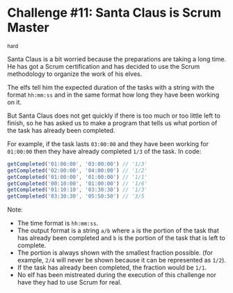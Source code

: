 # Challenge #11: Santa Claus is Scrum Master

<small>hard</small>

Santa Claus is a bit worried because the preparations are taking a long time. He has got a Scrum certification and has decided to use the Scrum methodology to organize the work of his elves.

The elfs tell him the expected duration of the tasks with a string with the format <code>hh:mm:ss</code> and in the same format how long they have been working on it.

But Santa Claus does not get quickly if there is too much or too little left to finish, so he has asked us to make a program that tells us what portion of the task has already been completed.

For example, if the task lasts <code>03:00:00</code> and they have been working for <code>01:00:00</code> then they have already completed <code>1/3</code> of the task. In code:

```javascript
getCompleted('01:00:00', '03:00:00') // '1/3'
getCompleted('02:00:00', '04:00:00') // '1/2'
getCompleted('01:00:00', '01:00:00') // '1/1'
getCompleted('00:10:00', '01:00:00') // '1/6'
getCompleted('01:10:10', '03:30:30') // '1/3'
getCompleted('03:30:30', '05:50:50') // '3/5
```

Note:

- The time format is <code>hh:mm:ss</code>.
- The output format is a string <code>a/b</code> where <code>a</code> is the portion of the task that has already been completed and <code>b</code> is the portion of the task that is left to complete.
- The portion is always shown with the smallest fraction possible. (for example, <code>2/4</code> will never be shown because it can be represented as <code>1/2</code>).
- If the task has already been completed, the fraction would be <code>1/1</code>.
- No elf has been mistreated during the execution of this challenge nor have they had to use Scrum for real.